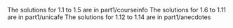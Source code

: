 The solutions for 1.1 to 1.5 are in part1/courseinfo
The solutions for 1.6 to 1.11 are in part1/unicafe
The solutions for 1.12 to 1.14 are in part1/anecdotes